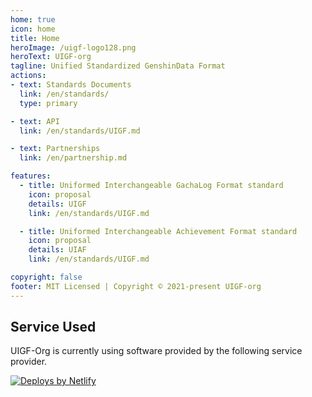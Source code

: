 ```yaml
---
home: true
icon: home
title: Home
heroImage: /uigf-logo128.png
heroText: UIGF-org
tagline: Unified Standardized GenshinData Format
actions:
- text: Standards Documents
  link: /en/standards/
  type: primary

- text: API
  link: /en/standards/UIGF.md

- text: Partnerships
  link: /en/partnership.md

features:
  - title: Uniformed Interchangeable GachaLog Format standard
    icon: proposal
    details: UIGF
    link: /en/standards/UIGF.md

  - title: Uniformed Interchangeable Achievement Format standard
    icon: proposal
    details: UIAF
    link: /en/standards/UIGF.md

copyright: false
footer: MIT Licensed | Copyright © 2021-present UIGF-org
---
```

<!-- @include: partnership-list.md -->

## Service Used

UIGF-Org is currently using software provided by the following service provider.

<a href="https://www.netlify.com"> <img src="https://www.netlify.com/v3/img/components/netlify-light.svg" alt="Deploys by Netlify" /> </a>